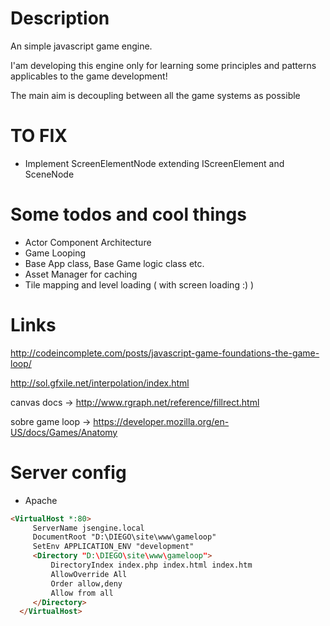 # Description

An simple javascript game engine.

I'am developing this engine only for learning some principles 
and patterns applicables to the game development!

The main aim is decoupling between all the game systems as possible

TO FIX
========================
* Implement ScreenElementNode extending IScreenElement and SceneNode 


Some todos and cool things
===================================
* Actor Component Architecture
* Game Looping
* Base App class, Base Game logic class etc.
* Asset Manager for caching
* Tile mapping and level loading ( with screen loading :) )

Links
=========

http://codeincomplete.com/posts/javascript-game-foundations-the-game-loop/

http://sol.gfxile.net/interpolation/index.html

canvas docs -> http://www.rgraph.net/reference/fillrect.html

sobre game loop -> https://developer.mozilla.org/en-US/docs/Games/Anatomy


Server config
===================================

* Apache

```html
<VirtualHost *:80>
     ServerName jsengine.local
     DocumentRoot "D:\DIEGO\site\www\gameloop"
     SetEnv APPLICATION_ENV "development"
     <Directory "D:\DIEGO\site\www\gameloop">
         DirectoryIndex index.php index.html index.htm
         AllowOverride All
         Order allow,deny
         Allow from all
     </Directory>
  </VirtualHost>
```

